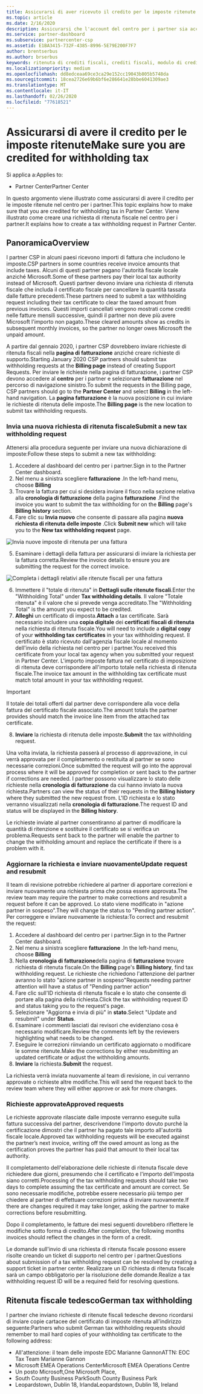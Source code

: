 ```yaml
---
title: Assicurarsi di aver ricevuto il credito per le imposte ritenute | Centro per i partner
ms.topic: article
ms.date: 2/16/2020
description: Assicurarsi che l'account del centro per i partner sia accreditato per la ritenuta fiscale creando una richiesta di ritenuta fiscale nel centro per i partner.
ms.service: partner-dashboard
ms.subservice: partnercenter-csp
ms.assetid: E1BA3415-732F-4385-8996-5E79E200F7F7
author: brentserbus
ms.author: brserbus
keywords: ritenuta di crediti fiscali, crediti fiscali, modulo di credito fiscale tedesco, certificati fiscali
ms.localizationpriority: medium
ms.openlocfilehash: dd8edceaa69ce3ca29e152cc19043b805b5748da
ms.sourcegitcommit: 18cea2726e69b6bf6e286641e28bbe6041309ae3
ms.translationtype: MT
ms.contentlocale: it-IT
ms.lasthandoff: 02/26/2020
ms.locfileid: "77618521"
---
```

# <a name="make-sure-you-are-credited-for-withholding-tax"></a><span data-ttu-id="fb5b4-104">Assicurarsi di avere il credito per le imposte ritenute</span><span class="sxs-lookup"><span data-stu-id="fb5b4-104">Make sure you are credited for withholding tax</span></span>

<span data-ttu-id="fb5b4-105">Si applica a:</span><span class="sxs-lookup"><span data-stu-id="fb5b4-105">Applies to:</span></span>

- <span data-ttu-id="fb5b4-106">Partner Center</span><span class="sxs-lookup"><span data-stu-id="fb5b4-106">Partner Center</span></span>

<span data-ttu-id="fb5b4-107">In questo argomento viene illustrato come assicurarsi di avere il credito per le imposte ritenute nel centro per i partner.</span><span class="sxs-lookup"><span data-stu-id="fb5b4-107">This topic explains how to make sure that you are credited for withholding tax in Partner Center.</span></span> <span data-ttu-id="fb5b4-108">Viene illustrato come creare una richiesta di ritenuta fiscale nel centro per i partner.</span><span class="sxs-lookup"><span data-stu-id="fb5b4-108">It explains how to create a tax withholding request in Partner Center.</span></span>

## <a name="overview"></a><span data-ttu-id="fb5b4-109">Panoramica</span><span class="sxs-lookup"><span data-stu-id="fb5b4-109">Overview</span></span>

<span data-ttu-id="fb5b4-110">I partner CSP in alcuni paesi ricevono importi di fattura che includono le imposte.</span><span class="sxs-lookup"><span data-stu-id="fb5b4-110">CSP partners in some countries receive invoice amounts that include taxes.</span></span> <span data-ttu-id="fb5b4-111">Alcuni di questi partner pagano l'autorità fiscale locale anziché Microsoft.</span><span class="sxs-lookup"><span data-stu-id="fb5b4-111">Some of these partners pay their local tax authority instead of Microsoft.</span></span> <span data-ttu-id="fb5b4-112">Questi partner devono inviare una richiesta di ritenuta fiscale che includa il certificato fiscale per cancellare la quantità tassata dalle fatture precedenti.</span><span class="sxs-lookup"><span data-stu-id="fb5b4-112">These partners need to submit a tax withholding request including their tax certificate to clear the taxed amount from previous invoices.</span></span> <span data-ttu-id="fb5b4-113">Questi importi cancellati vengono mostrati come crediti nelle fatture mensili successive, quindi il partner non deve più avere Microsoft l'importo non pagato.</span><span class="sxs-lookup"><span data-stu-id="fb5b4-113">These cleared amounts show as credits in subsequent monthly invoices, so the partner no longer owes Microsoft the unpaid amount.</span></span>

<span data-ttu-id="fb5b4-114">A partire dal gennaio 2020, i partner CSP dovrebbero inviare richieste di ritenuta fiscali nella **pagina di fatturazione** anziché creare richieste di supporto.</span><span class="sxs-lookup"><span data-stu-id="fb5b4-114">Starting January 2020 CSP partners should submit tax withholding requests at the **Billing page** instead of creating Support Requests.</span></span> <span data-ttu-id="fb5b4-115">Per inviare le richieste nella pagina di fatturazione, i partner CSP devono accedere al **centro** per i partner e selezionare **fatturazione** nel percorso di navigazione sinistro.</span><span class="sxs-lookup"><span data-stu-id="fb5b4-115">To submit the requests in the Billing page, CSP partners should go to the **Partner Center** and select **Billing** in the left-hand navigation.</span></span> <span data-ttu-id="fb5b4-116">La **pagina fatturazione** è la nuova posizione in cui inviare le richieste di ritenuta delle imposte.</span><span class="sxs-lookup"><span data-stu-id="fb5b4-116">The **Billing page** is the new location to submit tax withholding requests.</span></span> 

### <a name="submit-a-new-tax-withholding-request"></a><span data-ttu-id="fb5b4-117">Invia una nuova richiesta di ritenuta fiscale</span><span class="sxs-lookup"><span data-stu-id="fb5b4-117">Submit a new tax withholding request</span></span>

<span data-ttu-id="fb5b4-118">Attenersi alla procedura seguente per inviare una nuova dichiarazione di imposte:</span><span class="sxs-lookup"><span data-stu-id="fb5b4-118">Follow these steps to submit a new tax withholding:</span></span>

1. <span data-ttu-id="fb5b4-119">Accedere al dashboard del centro per i partner.</span><span class="sxs-lookup"><span data-stu-id="fb5b4-119">Sign in to the Partner Center dashboard.</span></span>
2. <span data-ttu-id="fb5b4-120">Nel menu a sinistra scegliere **fatturazione** .</span><span class="sxs-lookup"><span data-stu-id="fb5b4-120">In the left-hand menu, choose **Billing**</span></span>
3. <span data-ttu-id="fb5b4-121">Trovare la fattura per cui si desidera inviare il fisco nella sezione relativa alla **cronologia di fatturazione** della pagina **fatturazione** .</span><span class="sxs-lookup"><span data-stu-id="fb5b4-121">Find the invoice you want to submit the tax withholding for on the **Billing** page's **Billing history** section.</span></span>
4. <span data-ttu-id="fb5b4-122">Fare clic su **Invia nuovo** che consente di passare alla pagina **nuova richiesta di ritenuta delle imposte** .</span><span class="sxs-lookup"><span data-stu-id="fb5b4-122">Click **Submit new** which will take you to the **New tax withholding request** page.</span></span>

![Invia nuove imposte di ritenuta per una fattura](images/wht1.png)

5. <span data-ttu-id="fb5b4-124">Esaminare i dettagli della fattura per assicurarsi di inviare la richiesta per la fattura corretta.</span><span class="sxs-lookup"><span data-stu-id="fb5b4-124">Review the invoice details to ensure you are submitting the request for the correct invoice.</span></span>

![Completa i dettagli relativi alle ritenute fiscali per una fattura](images/wht2.png)

6. <span data-ttu-id="fb5b4-126">Immettere il "totale di ritenuta" in **Dettagli sulle ritenute fiscali**.</span><span class="sxs-lookup"><span data-stu-id="fb5b4-126">Enter the "Withholding Total" under **Tax withholding details**.</span></span> <span data-ttu-id="fb5b4-127">Il valore "Totale ritenuta" è il valore che si prevede venga accreditato.</span><span class="sxs-lookup"><span data-stu-id="fb5b4-127">The "Withholding Total" is the amount you expect to be credited.</span></span>
7. <span data-ttu-id="fb5b4-128">**Alleghi** un certificato di imposta.</span><span class="sxs-lookup"><span data-stu-id="fb5b4-128">**Attach** a tax certificate.</span></span> <span data-ttu-id="fb5b4-129">Sarà necessario includere una **copia digitale** dei **certificati fiscali di ritenuta** nella richiesta di ritenuta fiscale.</span><span class="sxs-lookup"><span data-stu-id="fb5b4-129">You will need to include a **digital copy** of your **withholding tax certificates** in your tax withholding request.</span></span> <span data-ttu-id="fb5b4-130">Il certificato è stato ricevuto dall'agenzia fiscale locale al momento dell'invio della richiesta nel centro per i partner.</span><span class="sxs-lookup"><span data-stu-id="fb5b4-130">You received this certificate from your local tax agency when you submitted your request in Partner Center.</span></span> <span data-ttu-id="fb5b4-131">L'importo imposte fattura nel certificato di imposizione di ritenuta deve corrispondere all'importo totale nella richiesta di ritenuta fiscale.</span><span class="sxs-lookup"><span data-stu-id="fb5b4-131">The invoice tax amount in the withholding tax certificate must match total amount in your tax withholding request.</span></span> 

> [!IMPORTANT]
> <span data-ttu-id="fb5b4-132">Il totale dei totali offerti dal partner deve corrispondere alla voce della fattura del certificato fiscale associato.</span><span class="sxs-lookup"><span data-stu-id="fb5b4-132">The amount totals the partner provides should match the invoice line item from the attached tax certificate.</span></span>

8. <span data-ttu-id="fb5b4-133">**Inviare** la richiesta di ritenuta delle imposte.</span><span class="sxs-lookup"><span data-stu-id="fb5b4-133">**Submit** the tax withholding request.</span></span>

<span data-ttu-id="fb5b4-134">Una volta inviata, la richiesta passerà al processo di approvazione, in cui verrà approvata per il completamento o restituita al partner se sono necessarie correzioni.</span><span class="sxs-lookup"><span data-stu-id="fb5b4-134">Once submitted the request will go into the approval process where it will be approved for completion or sent back to the partner if corrections are needed.</span></span> <span data-ttu-id="fb5b4-135">I partner possono visualizzare lo stato delle richieste nella **cronologia di fatturazione** da cui hanno inviato la nuova richiesta.</span><span class="sxs-lookup"><span data-stu-id="fb5b4-135">Partners can view the status of their requests in the **Billing history** where they submitted the new request from.</span></span> <span data-ttu-id="fb5b4-136">L'ID richiesta e lo stato verranno visualizzati nella **cronologia di fatturazione**.</span><span class="sxs-lookup"><span data-stu-id="fb5b4-136">The request ID and status will be displayed in the **Billing history**.</span></span>

<span data-ttu-id="fb5b4-137">Le richieste inviate al partner consentiranno al partner di modificare la quantità di ritenzione e sostituire il certificato se si verifica un problema.</span><span class="sxs-lookup"><span data-stu-id="fb5b4-137">Requests sent back to the partner will enable the partner to change the withholding amount and replace the certificate if there is a problem with it.</span></span> 

### <a name="update-request-and-resubmit"></a><span data-ttu-id="fb5b4-138">Aggiornare la richiesta e inviare nuovamente</span><span class="sxs-lookup"><span data-stu-id="fb5b4-138">Update request and resubmit</span></span>

<span data-ttu-id="fb5b4-139">Il team di revisione potrebbe richiedere al partner di apportare correzioni e inviare nuovamente una richiesta prima che possa essere approvata.</span><span class="sxs-lookup"><span data-stu-id="fb5b4-139">The review team may require the partner to make corrections and resubmit a request before it can be approved.</span></span> <span data-ttu-id="fb5b4-140">Lo stato viene modificato in "azione partner in sospeso".</span><span class="sxs-lookup"><span data-stu-id="fb5b4-140">They will change the status to "Pending partner action".</span></span> <span data-ttu-id="fb5b4-141">Per correggere e inviare nuovamente la richiesta:</span><span class="sxs-lookup"><span data-stu-id="fb5b4-141">To correct and resubmit the request:</span></span>
 
1. <span data-ttu-id="fb5b4-142">Accedere al dashboard del centro per i partner.</span><span class="sxs-lookup"><span data-stu-id="fb5b4-142">Sign in to the Partner Center dashboard.</span></span>
2. <span data-ttu-id="fb5b4-143">Nel menu a sinistra scegliere **fatturazione** .</span><span class="sxs-lookup"><span data-stu-id="fb5b4-143">In the left-hand menu, choose **Billing**</span></span>
3. <span data-ttu-id="fb5b4-144">Nella **cronologia di fatturazione**della pagina di **fatturazione** trovare richiesta di ritenuta fiscale.</span><span class="sxs-lookup"><span data-stu-id="fb5b4-144">On the **Billing** page's **Billing history**, find tax withholding request.</span></span> <span data-ttu-id="fb5b4-145">Le richieste che richiedono l'attenzione del partner avranno lo stato "azione partner in sospeso"</span><span class="sxs-lookup"><span data-stu-id="fb5b4-145">Requests needing partner attention will have a status of "Pending partner action"</span></span>
4. <span data-ttu-id="fb5b4-146">Fare clic sull'ID richiesta di ritenuta fiscale e lo stato che consente di portare alla pagina della richiesta.</span><span class="sxs-lookup"><span data-stu-id="fb5b4-146">Click the tax withholding request ID and status taking you to the request's page.</span></span>
5. <span data-ttu-id="fb5b4-147">Selezionare "Aggiorna e invia di più" in **stato**.</span><span class="sxs-lookup"><span data-stu-id="fb5b4-147">Select "Update and resubmit" under **Status**.</span></span>
6. <span data-ttu-id="fb5b4-148">Esaminare i commenti lasciati dai revisori che evidenziano cosa è necessario modificare.</span><span class="sxs-lookup"><span data-stu-id="fb5b4-148">Review the comments left by the reviewers highlighting what needs to be changed.</span></span>
7. <span data-ttu-id="fb5b4-149">Eseguire le correzioni riinviando un certificato aggiornato o modificare le somme ritenute.</span><span class="sxs-lookup"><span data-stu-id="fb5b4-149">Make the corrections by either resubmitting an updated certificate or adjust the withholding amounts.</span></span>
8. <span data-ttu-id="fb5b4-150">**Inviare** la richiesta.</span><span class="sxs-lookup"><span data-stu-id="fb5b4-150">**Submit** the request.</span></span> 

<span data-ttu-id="fb5b4-151">La richiesta verrà inviata nuovamente al team di revisione, in cui verranno approvate o richieste altre modifiche.</span><span class="sxs-lookup"><span data-stu-id="fb5b4-151">This will send the request back to the review team where they will either approve or ask for more changes.</span></span>
 
### <a name="approved-requests"></a><span data-ttu-id="fb5b4-152">Richieste approvate</span><span class="sxs-lookup"><span data-stu-id="fb5b4-152">Approved requests</span></span>

<span data-ttu-id="fb5b4-153">Le richieste approvate rilasciate dalle imposte verranno eseguite sulla fattura successiva del partner, descrivendone l'importo dovuto purché la certificazione dimostri che il partner ha pagato tale importo all'autorità fiscale locale.</span><span class="sxs-lookup"><span data-stu-id="fb5b4-153">Approved tax withholding requests will be executed against the partner’s next invoice, writing off the owed amount as long as the certification proves the partner has paid that amount to their local tax authority.</span></span>

<span data-ttu-id="fb5b4-154">Il completamento dell'elaborazione delle richieste di ritenuta fiscale deve richiedere due giorni, presumendo che il certificato e l'importo dell'imposta siano corretti.</span><span class="sxs-lookup"><span data-stu-id="fb5b4-154">Processing of the tax withholding requests should take two days to complete assuming the tax certificate and amount are correct.</span></span> <span data-ttu-id="fb5b4-155">Se sono necessarie modifiche, potrebbe essere necessario più tempo per chiedere al partner di effettuare correzioni prima di inviare nuovamente.</span><span class="sxs-lookup"><span data-stu-id="fb5b4-155">If there are changes required it may take longer, asking the partner to make corrections before resubmitting.</span></span>

<span data-ttu-id="fb5b4-156">Dopo il completamento, le fatture dei mesi seguenti dovrebbero riflettere le modifiche sotto forma di credito.</span><span class="sxs-lookup"><span data-stu-id="fb5b4-156">After completion, the following months invoices should reflect the changes in the form of a credit.</span></span>
 
<span data-ttu-id="fb5b4-157">Le domande sull'invio di una richiesta di ritenuta fiscale possono essere risolte creando un ticket di supporto nel centro per i partner.</span><span class="sxs-lookup"><span data-stu-id="fb5b4-157">Questions about submission of a tax withholding request can be resolved by creating a support ticket in partner center.</span></span> <span data-ttu-id="fb5b4-158">Realizzare un ID richiesta di ritenuta fiscale sarà un campo obbligatorio per la risoluzione delle domande.</span><span class="sxs-lookup"><span data-stu-id="fb5b4-158">Realize a tax withholding request ID will be a required field for resolving questions.</span></span>

## <a name="german-tax-withholding"></a><span data-ttu-id="fb5b4-159">Ritenuta fiscale tedesco</span><span class="sxs-lookup"><span data-stu-id="fb5b4-159">German tax withholding</span></span>

<span data-ttu-id="fb5b4-160">I partner che inviano richieste di ritenute fiscali tedesche devono ricordarsi di inviare copie cartacee del certificato di imposte ritenuta all'indirizzo seguente:</span><span class="sxs-lookup"><span data-stu-id="fb5b4-160">Partners who submit German tax withholding requests should remember to mail hard copies of your withholding tax certificate to the following address:</span></span> 

- <span data-ttu-id="fb5b4-161">All'attenzione: il team delle imposte EDC Marianne Gannon</span><span class="sxs-lookup"><span data-stu-id="fb5b4-161">ATTN: EOC Tax Team Marianne Gannon</span></span>
- <span data-ttu-id="fb5b4-162">Microsoft EMEA Operations Center</span><span class="sxs-lookup"><span data-stu-id="fb5b4-162">Microsoft EMEA Operations Centre</span></span>
- <span data-ttu-id="fb5b4-163">Un posto Microsoft,</span><span class="sxs-lookup"><span data-stu-id="fb5b4-163">One Microsoft Place,</span></span>
- <span data-ttu-id="fb5b4-164">South County Business Park</span><span class="sxs-lookup"><span data-stu-id="fb5b4-164">South County Business Park</span></span>
- <span data-ttu-id="fb5b4-165">Leopardstown, Dublin 18, Irlanda</span><span class="sxs-lookup"><span data-stu-id="fb5b4-165">Leopardstown, Dublin 18, Ireland</span></span>

